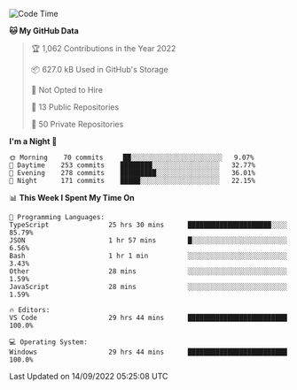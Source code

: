 <!--START_SECTION:waka-->
![Code Time](http://img.shields.io/badge/Code%20Time-2%2C971%20hrs%2013%20mins-blue)

**🐱 My GitHub Data** 

> 🏆 1,062 Contributions in the Year 2022
 > 
> 📦 627.0 kB Used in GitHub's Storage 
 > 
> 🚫 Not Opted to Hire
 > 
> 📜 13 Public Repositories 
 > 
> 🔑 50 Private Repositories  
 > 
**I'm a Night 🦉** 

```text
🌞 Morning    70 commits     ██░░░░░░░░░░░░░░░░░░░░░░░   9.07% 
🌆 Daytime    253 commits    ████████░░░░░░░░░░░░░░░░░   32.77% 
🌃 Evening    278 commits    █████████░░░░░░░░░░░░░░░░   36.01% 
🌙 Night      171 commits    █████░░░░░░░░░░░░░░░░░░░░   22.15%

```


📊 **This Week I Spent My Time On** 

```text
💬 Programming Languages: 
TypeScript               25 hrs 30 mins      █████████████████████░░░░   85.79% 
JSON                     1 hr 57 mins        █░░░░░░░░░░░░░░░░░░░░░░░░   6.56% 
Bash                     1 hr 1 min          ░░░░░░░░░░░░░░░░░░░░░░░░░   3.43% 
Other                    28 mins             ░░░░░░░░░░░░░░░░░░░░░░░░░   1.59% 
JavaScript               28 mins             ░░░░░░░░░░░░░░░░░░░░░░░░░   1.59%

🔥 Editors: 
VS Code                  29 hrs 44 mins      █████████████████████████   100.0%

💻 Operating System: 
Windows                  29 hrs 44 mins      █████████████████████████   100.0%

```


 Last Updated on 14/09/2022 05:25:08 UTC
<!--END_SECTION:waka-->

